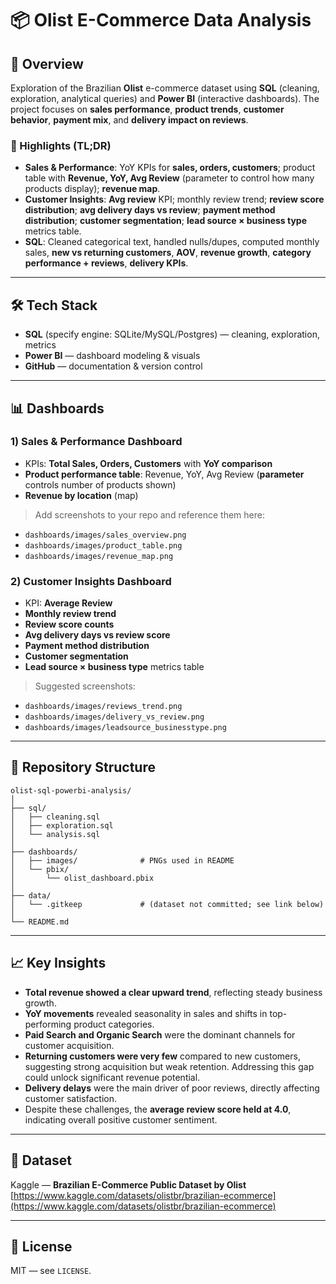# 📦 Olist E-Commerce Data Analysis

## 📌 Overview

Exploration of the Brazilian **Olist** e-commerce dataset using **SQL** (cleaning, exploration, analytical queries) and **Power BI** (interactive dashboards). The project focuses on **sales performance**, **product trends**, **customer behavior**, **payment mix**, and **delivery impact on reviews**.

### 🔎 Highlights (TL;DR)

* **Sales & Performance**: YoY KPIs for **sales, orders, customers**; product table with **Revenue, YoY, Avg Review** (parameter to control how many products display); **revenue map**.
* **Customer Insights**: **Avg review** KPI; monthly review trend; **review score distribution**; **avg delivery days vs review**; **payment method distribution**; **customer segmentation**; **lead source × business type** metrics table.
* **SQL**: Cleaned categorical text, handled nulls/dupes, computed monthly sales, **new vs returning customers**, **AOV**, **revenue growth**, **category performance + reviews**, **delivery KPIs**.

---

## 🛠 Tech Stack

* **SQL** (specify engine: SQLite/MySQL/Postgres) — cleaning, exploration, metrics
* **Power BI** — dashboard modeling & visuals
* **GitHub** — documentation & version control

---

## 📊 Dashboards

### 1) Sales & Performance Dashboard

* KPIs: **Total Sales, Orders, Customers** with **YoY comparison**
* **Product performance table**: Revenue, YoY, Avg Review (**parameter** controls number of products shown)
* **Revenue by location** (map)

> Add screenshots to your repo and reference them here:

* `dashboards/images/sales_overview.png`
* `dashboards/images/product_table.png`
* `dashboards/images/revenue_map.png`

### 2) Customer Insights Dashboard

* KPI: **Average Review**
* **Monthly review trend**
* **Review score counts**
* **Avg delivery days vs review score**
* **Payment method distribution**
* **Customer segmentation**
* **Lead source × business type** metrics table

> Suggested screenshots:

* `dashboards/images/reviews_trend.png`
* `dashboards/images/delivery_vs_review.png`
* `dashboards/images/leadsource_businesstype.png`

---

## 📂 Repository Structure

```
olist-sql-powerbi-analysis/
│
├── sql/
│   ├── cleaning.sql
│   ├── exploration.sql
│   └── analysis.sql
│
├── dashboards/
│   ├── images/              # PNGs used in README
│   └── pbix/
│       └── olist_dashboard.pbix
│
├── data/
│   └── .gitkeep             # (dataset not committed; see link below)
│
└── README.md
```

---

## 📈 Key Insights  

* **Total revenue showed a clear upward trend**, reflecting steady business growth.  
* **YoY movements** revealed seasonality in sales and shifts in top-performing product categories.  
* **Paid Search and Organic Search** were the dominant channels for customer acquisition.  
* **Returning customers were very few** compared to new customers, suggesting strong acquisition but weak retention. Addressing this gap could unlock significant revenue potential.  
* **Delivery delays** were the main driver of poor reviews, directly affecting customer satisfaction.  
* Despite these challenges, the **average review score held at 4.0**, indicating overall positive customer sentiment.  

---

## 🔗 Dataset

Kaggle — **Brazilian E-Commerce Public Dataset by Olist**
[https://www.kaggle.com/datasets/olistbr/brazilian-ecommerce](https://www.kaggle.com/datasets/olistbr/brazilian-ecommerce)

---

## 📜 License

MIT — see `LICENSE`.
